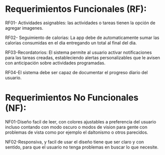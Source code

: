 # Requerimientos Funcionales (RF):

RF01- Actividades asignables: las actividades o tareas tienen la opción de agregar imagenes.

RF02- Seguimiento de calorias: La app debe de automaticamente sumar las calorias consumidas en el dia entregando un total al final del dia. 

RF03-Recordatorios: El sistema permite al usuario activar notificaciones para las tareas creadas, estableciendo alertas personalizables que le avisen con anticipación sobre actividades programadas.

RF04-El sistema debe ser capaz de documentar el progreso diario del usuario.

# Requerimientos No Funcionales (NF):

NF01-Diseño facil de leer, con colores ajustables a preferencia del usuario incluso contando con modo oscuro o modos de vision para gente con problemas de vista como por ejemplo el daltonismo o otros parecidos.

NF02-Responsiva, y facil de usar el diseño tiene que ser claro y con sentido, para que el usuario no tenga problemas en buscar lo que necesite.

